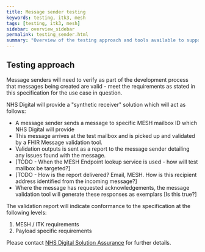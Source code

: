 ```yaml
---
title: Message sender testing
keywords: testing, itk3, mesh
tags: [testing, itk3, mesh]
sidebar: overview_sidebar
permalink: testing_sender.html
summary: "Overview of the testing approach and tools available to support and assure message senders"
---
```


## Testing approach ##

Message senders will need to verify as part of the development process that messages being created are valid - meet the requirements as stated in this specification for the use case in question.

NHS Digital will provide a "synthetic receiver" solution which will act as follows:

- A message sender sends a message to specific MESH mailbox ID which NHS Digital will provide
- This message arrives at the test mailbox and is picked up and validated by a FHIR Message validation tool. 
- Validation outputs is sent as a report to the message sender detailing any issues found with the message.
- [TODO  - When the MESH Endpoint lookup service is used - how will test mailbox be targeted?]
- [TODO  - How is the report delivered? Email, MESH. How is this recipient address identified from the incoming message?]
- Where the message has requested acknowledgements, the message validation tool will generate these responses as exemplars [Is this true?]

The validation report will indicate conformance to the specification at the following levels:
1. MESH / ITK requirements
2. Payload specific requirements

Please contact [NHS Digital Solution Assurance](https://digital.nhs.uk/services/solution-assurance) for further details.